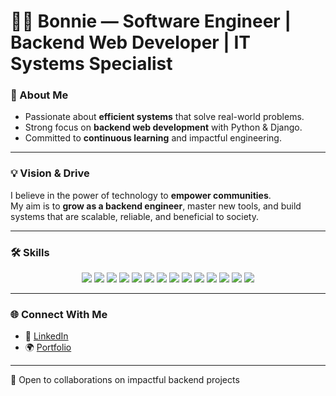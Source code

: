 # 👨‍💻 **Bonnie** — Software Engineer | Backend Web Developer | IT Systems Specialist 

### 🚀 About Me  
- Passionate about **efficient systems** that solve real-world problems.  
- Strong focus on **backend web development** with Python & Django.  
- Committed to **continuous learning** and impactful engineering.  

---

### 💡 Vision & Drive  
I believe in the power of technology to **empower communities**.  
My aim is to **grow as a backend engineer**, master new tools, and build systems that are scalable, reliable, and beneficial to society.  

---

### 🛠️ Skills  

<p align="center">
  <img src="https://img.shields.io/badge/Python-3776AB?style=for-the-badge&logo=python&logoColor=white"/>
  <img src="https://img.shields.io/badge/OOP-FF6F00?style=for-the-badge&logo=oracle&logoColor=white"/>
  <img src="https://img.shields.io/badge/REST-API-orange?style=for-the-badge"/>
  <img src="https://img.shields.io/badge/Django-092E20?style=for-the-badge&logo=django&logoColor=white"/>
  <img src="https://img.shields.io/badge/MySQL-4479A1?style=for-the-badge&logo=mysql&logoColor=white"/>
  <img src="https://img.shields.io/badge/Git-F05032?style=for-the-badge&logo=git&logoColor=white"/>
  <img src="https://img.shields.io/badge/GitHub-181717?style=for-the-badge&logo=github&logoColor=white"/>
  <img src="https://img.shields.io/badge/CLI-Terminal-black?style=for-the-badge"/>
  <img src="https://img.shields.io/badge/Salesforce-00A1E0?style=for-the-badge&logo=salesforce&logoColor=white"/>
  <img src="https://img.shields.io/badge/Canva-00C4CC?style=for-the-badge&logo=canva&logoColor=white"/>
  <img src="https://img.shields.io/badge/Docker-2496ED?style=for-the-badge&logo=docker&logoColor=white"/>
  <img src="https://img.shields.io/badge/AWS-232F3E?style=for-the-badge&logo=amazon-aws&logoColor=white"/>
  <img src="https://img.shields.io/badge/ChatGPT-74aa9c?style=for-the-badge&logo=openai&logoColor=white"/>
  <img src="https://img.shields.io/badge/GitHub%20Copilot-000000?style=for-the-badge&logo=github&logoColor=white"/>
</p>

---

### 🌐 Connect With Me  
- 💼 [LinkedIn](https://linkedin.com/in/boniface-mwendwa-546960375)  
- 🌍 [Portfolio](https://sites.google.com/view/bonifacemwendwa)  

---

🤝 Open to collaborations on impactful backend projects
